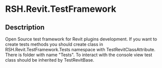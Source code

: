 # RSH.Revit.TestFramework
## Desctription
Open Source test framework for Revit plugins development.
If you want to create tests methods you should create class in RSH.Revit.TestFramework.Tests namespace with TestRevitClassAttribute. There is folder with name "Tests".
To interact with the console view test class should be inherited by TestRevitBase.
